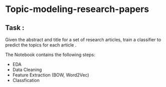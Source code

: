 # Topic-modeling-research-papers

## Task :
Given the abstract and title for a set of research articles, train a classifier to predict the topics for each article .

The Notebook contains the following steps:

- EDA
- Data Cleaning
- Feature Extraction (BOW, Word2Vec)
- Classfication
